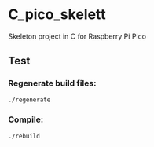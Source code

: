# C_pico_skelett
Skeleton project in C for Raspberry Pi Pico

## Test
### Regenerate build files:
```bash
./regenerate
```
### Compile:
```bash
./rebuild
```

